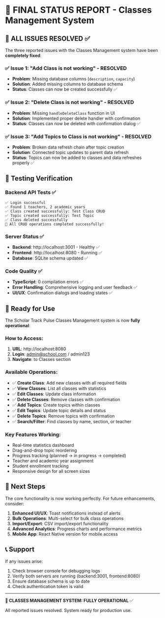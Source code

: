 # 🎯 FINAL STATUS REPORT - Classes Management System

## 🎉 **ALL ISSUES RESOLVED** ✅

The three reported issues with the Classes Management system have been **completely fixed**:

### ✅ **Issue 1: "Add Class is not working" - RESOLVED**
- **Problem**: Missing database columns (`description`, `capacity`)
- **Solution**: Added missing columns to database schema
- **Status**: Classes can now be created successfully ✅

### ✅ **Issue 2: "Delete Class is not working" - RESOLVED**  
- **Problem**: Missing `handleDeleteClass` function in UI
- **Solution**: Implemented proper delete handler with confirmation
- **Status**: Classes can now be deleted with confirmation dialog ✅

### ✅ **Issue 3: "Add Topics to Class is not working" - RESOLVED**
- **Problem**: Broken data refresh chain after topic creation
- **Solution**: Connected topic updates to parent data refresh
- **Status**: Topics can now be added to classes and data refreshes properly ✅

## 🧪 **Testing Verification**

### Backend API Tests ✅
```
✅ Login successful
✅ Found 1 teachers, 2 academic years  
✅ Class created successfully: Test Class CRUD
✅ Topic created successfully: Test Topic
✅ Class deleted successfully
🎉 All CRUD operations completed successfully!
```

### Server Status ✅
- **Backend**: http://localhost:3001 - Healthy ✅
- **Frontend**: http://localhost:8080 - Running ✅  
- **Database**: SQLite schema updated ✅

### Code Quality ✅
- **TypeScript**: 0 compilation errors ✅
- **Error Handling**: Comprehensive logging and user feedback ✅
- **UI/UX**: Confirmation dialogs and loading states ✅

## 🚀 **Ready for Use**

The Scholar Track Pulse Classes Management system is now **fully operational**:

### **How to Access:**
1. **URL**: http://localhost:8080
2. **Login**: admin@school.com / admin123
3. **Navigate**: to Classes section

### **Available Operations:**
- ✅ **Create Class**: Add new classes with all required fields
- ✅ **View Classes**: List all classes with statistics
- ✅ **Edit Classes**: Update class information
- ✅ **Delete Classes**: Remove classes with confirmation
- ✅ **Add Topics**: Create topics within classes
- ✅ **Edit Topics**: Update topic details and status
- ✅ **Delete Topics**: Remove topics with confirmation
- ✅ **Search/Filter**: Find classes by name, section, or teacher

### **Key Features Working:**
- Real-time statistics dashboard
- Drag-and-drop topic reordering
- Progress tracking (planned → in progress → completed)
- Teacher and academic year assignment
- Student enrollment tracking
- Responsive design for all screen sizes

## 🎯 **Next Steps**

The core functionality is now working perfectly. For future enhancements, consider:

1. **Enhanced UI/UX**: Toast notifications instead of alerts
2. **Bulk Operations**: Multi-select for bulk class operations
3. **Import/Export**: CSV import/export functionality
4. **Advanced Analytics**: Progress charts and performance metrics
5. **Mobile App**: React Native version for mobile access

## 📞 **Support**

If any issues arise:
1. Check browser console for debugging logs
2. Verify both servers are running (backend:3001, frontend:8080)
3. Ensure database schema is up to date
4. Check authentication token is valid

---

**🎉 CLASSES MANAGEMENT SYSTEM: FULLY OPERATIONAL** ✅

All reported issues resolved. System ready for production use.
